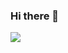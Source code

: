 ### Hi there 👋
<img src="https://camo.githubusercontent.com/8207f4e02f31e90d105f2ee776a64d2d36e7e895c5705a1c681f189afe145e9b/687474703a2f2f696d672e736869656c64732e696f2f62616467652f2d48544d4c352d4444344232353f7374796c653d666f722d7468652d6261646765266c6f676f3d48544d4c35266c6f676f436f6c6f723d7768697465" data-canonical-src="http://img.shields.io/badge/-HTML5-DD4B25?style=for-the-badge&amp;logo=HTML5&amp;logoColor=white" style="max-width: 100%;">
<!--
**YDH95/YDH95** is a ✨ _special_ ✨ repository because its `README.md` (this file) appears on your GitHub profile.

Here are some ideas to get you started:

- 🔭 I’m currently working on ...
- 🌱 I’m currently learning ...
- 👯 I’m looking to collaborate on ...
- 🤔 I’m looking for help with ...
- 💬 Ask me about ...
- 📫 How to reach me: ...
- 😄 Pronouns: ...
- ⚡ Fun fact: ...
-->
